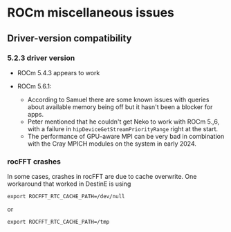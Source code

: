 # ROCm miscellaneous issues

## Driver-version compatibility

### 5.2.3 driver version

-   ROCm 5.4.3 appears to work

-   ROCm 5.6.1: 

    -   According to Samuel there are some known issues with queries
        about available memory being off but it hasn't been a blocker for apps.
    -   Peter mentioned that he couldn't get Neko to work with ROCm 5.,6, with a failure in
        `hipDeviceGetStreamPriorityRange` right at the start.
    -   The performance of GPU-aware MPI can be very bad in combination with the Cray MPICH 
        modules on the system in early 2024.


<!-- Sources: 
-   LUMI ticket 3384
-->


### rocFFT crashes

In some cases, crashes in rocFFT are due to cache overwrite. One workaround that worked in DestinE is 
using
```
export ROCFFT_RTC_CACHE_PATH=/dev/null
```
or
```
export ROCFFT_RTC_CACHE_PATH=/tmp
```


<!-- Sources: 
-   LUMI ticket 3817
-->



